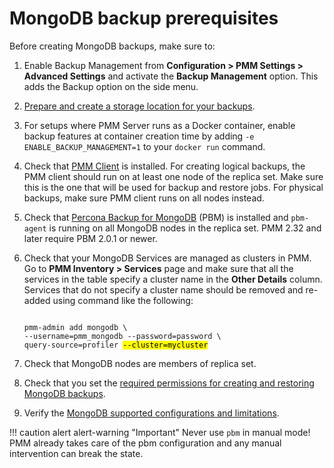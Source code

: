 # MongoDB backup prerequisites

Before creating MongoDB backups, make sure to:

1. Enable Backup Management from <i class="uil uil-cog"></i> **Configuration > PMM Settings > Advanced Settings** and activate the **Backup Management** option. This adds the <i class="uil uil-history"></i> Backup option on the side menu.
2. [Prepare and create a storage location for your backups](../../get-started/backup/prepare_storage_location.md).
3. For setups where PMM Server runs as a Docker container, enable backup features at container creation time by adding `-e ENABLE_BACKUP_MANAGEMENT=1` to your `docker run` command.
4. Check that [PMM Client](../../setting-up/client/index.md) is installed. For creating logical backups, the PMM client should run on at least one node of the replica set. Make sure this is the one that will be used for backup and restore jobs. For physical backups, make sure PMM client runs on all nodes instead.  
5. Check that [Percona Backup for MongoDB](https://docs.percona.com/percona-backup-mongodb/index.html) (PBM) is installed and `pbm-agent` is running on all MongoDB nodes in the replica set. PMM 2.32 and later require PBM 2.0.1 or newer.
6. Check that your MongoDB Services are managed as clusters in PMM. Go to **PMM Inventory > Services** page and make sure that all the services in the table specify a cluster name in the **Other Details** column. Services that do not specify a cluster name should be removed and re-added using command like the following:
   <pre><code>
   pmm-admin add mongodb \
   --username=pmm_mongodb --password=password \
   query-source=profiler <mark>--cluster=mycluster</mark>
   </code></pre>

7. Check that MongoDB nodes are members of replica set.
8. Check that you set the [required permissions for creating and restoring MongoDB backups](../../setting-up/client/mongodb.md#create-pmm-account-and-set-permissions).
9. Verify the [MongoDB supported configurations and limitations](../../get-started/backup/mongodb_limitations.md).
   

!!! caution alert alert-warning "Important"
       Never use `pbm`  in manual mode! PMM already takes care of the pbm configuration and any manual intervention can break the state.